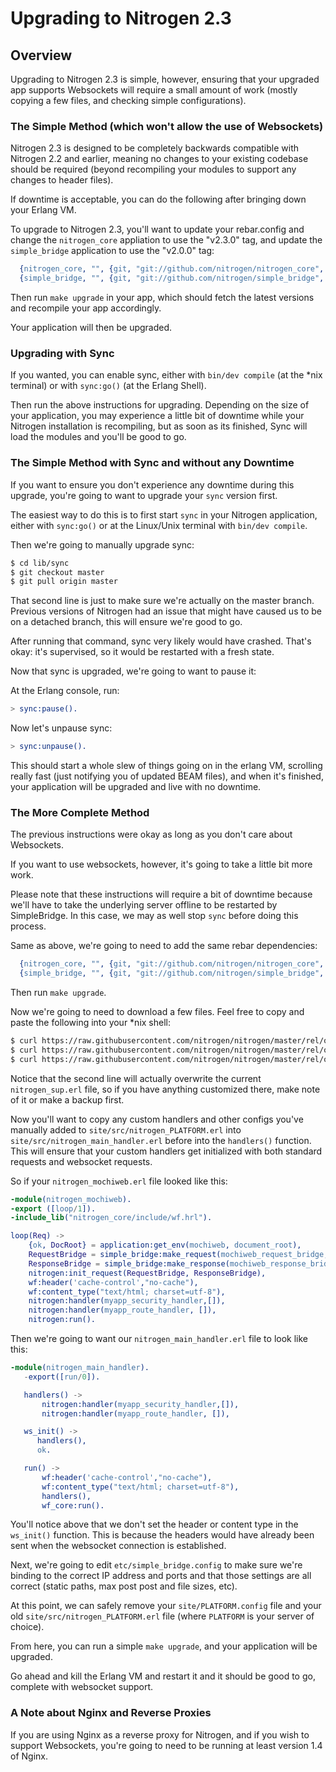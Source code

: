 <!-- dash: Upgrading to Nitrogen 2.3 | Guide | ###:Section -->


# Upgrading to Nitrogen 2.3

## Overview

  Upgrading to Nitrogen 2.3 is simple, however, ensuring that your upgraded app
  supports Websockets will require a small amount of work (mostly copying a few
  files, and checking simple configurations).

### The Simple Method (which won't allow the use of Websockets)

   Nitrogen 2.3 is designed to be completely backwards compatible with Nitrogen
   2.2 and earlier, meaning no changes to your existing codebase should be
   required (beyond recompiling your modules to support any changes to header
   files).

   If downtime is acceptable, you can do the following after bringing down your
   Erlang VM.

   To upgrade to Nitrogen 2.3, you'll want to update your rebar.config and
   change the `nitrogen_core` appliation to use the "v2.3.0" tag, and update
   the `simple_bridge` application to use the "v2.0.0" tag:

```erlang
  {nitrogen_core, "", {git, "git://github.com/nitrogen/nitrogen_core", {tag, "v2.3.0"}}},
  {simple_bridge, "", {git, "git://github.com/nitrogen/simple_bridge", {tag, "v2.0.0"}}},

```

   Then run `make upgrade` in your app, which should fetch the latest versions
   and recompile your app accordingly.

   Your application will then be upgraded.

### Upgrading with Sync

   If you wanted, you can enable sync, either with `bin/dev compile` (at the
   \*nix terminal) or with `sync:go()` (at the Erlang Shell).

   Then run the above instructions for upgrading. Depending on the size of your
   application, you may experience a little bit of downtime while your Nitrogen
   installation is recompiling, but as soon as its finished, Sync will load the
   modules and you'll be good to go.

### The Simple Method with Sync and without any Downtime

   If you want to ensure you don't experience any downtime during this upgrade,
   you're going to want to upgrade your `sync` version first.

   The easiest way to do this is to first start `sync` in your Nitrogen
   application, either with `sync:go()` or at the Linux/Unix terminal with
   `bin/dev compile`.

   Then we're going to manually upgrade sync:

```bash
$ cd lib/sync
$ git checkout master
$ git pull origin master

```

   That second line is just to make sure we're actually on the master branch.
   Previous versions of Nitrogen had an issue that might have caused us to be
   on a detached branch, this will ensure we're good to go.

   After running that command, sync very likely would have crashed. That's
   okay: it's supervised, so it would be restarted with a fresh state.

   Now that sync is upgraded, we're going to want to pause it:

   At the Erlang console, run:

```erlang
> sync:pause().

```

   Now let's unpause sync:

```erlang
> sync:unpause().

```

   This should start a whole slew of things going on in the erlang VM,
   scrolling really fast (just notifying you of updated BEAM files), and when
   it's finished, your application will be upgraded and live with no downtime.

### The More Complete Method

   The previous instructions were okay as long as you don't care about
   Websockets.

   If you want to use websockets, however, it's going to take a little bit more
   work.

   Please note that these instructions will require a bit of downtime because
   we'll have to take the underlying server offline to be restarted by
   SimpleBridge.  In this case, we may as well stop `sync` before doing this
   process.

   Same as above, we're going to need to add the same rebar dependencies:

```erlang
  {nitrogen_core, "", {git, "git://github.com/nitrogen/nitrogen_core", {tag, "v2.3.0"}}},
  {simple_bridge, "", {git, "git://github.com/nitrogen/simple_bridge", {tag, "v2.0.0"}}},

```

   Then run `make upgrade`.

   Now we're going to need to download a few files. Feel free to copy and paste
   the following into your *nix shell:

```bash
$ curl https://raw.githubusercontent.com/nitrogen/nitrogen/master/rel/overlay/common/site/src/nitrogen_main_handler.erl -o site/src/nitrogen_main_handler.erl
$ curl https://raw.githubusercontent.com/nitrogen/nitrogen/master/rel/overlay/common/site/src/nitrogen_sup.erl -o site/src/nitrogen_sup.erl
$ curl https://raw.githubusercontent.com/nitrogen/nitrogen/master/rel/overlay/common/etc/simple_bridge.config -o etc/simple_bridge.config

```

   Notice that the second line will actually overwrite the current
   `nitrogen_sup.erl` file, so if you have anything customized there, make note
   of it or make a backup first.

   Now you'll want to copy any custom handlers and other configs you've
   manually added to `site/src/nitrogen_PLATFORM.erl` into
   `site/src/nitrogen_main_handler.erl` before into the `handlers()` function.
   This will ensure that your custom handlers get initialized with both
   standard requests and websocket requests.

   So if your `nitrogen_mochiweb.erl` file looked like this:

```erlang
-module(nitrogen_mochiweb).
-export ([loop/1]).
-include_lib("nitrogen_core/include/wf.hrl").

loop(Req) ->
    {ok, DocRoot} = application:get_env(mochiweb, document_root),
    RequestBridge = simple_bridge:make_request(mochiweb_request_bridge, {Req, DocRoot}),
    ResponseBridge = simple_bridge:make_response(mochiweb_response_bridge, {Req, DocRoot}),
    nitrogen:init_request(RequestBridge, ResponseBridge),
    wf:header('cache-control',"no-cache"),
    wf:content_type("text/html; charset=utf-8"),
    nitrogen:handler(myapp_security_handler,[]),
    nitrogen:handler(myapp_route_handler, []),
    nitrogen:run().

```

   Then we're going to want our `nitrogen_main_handler.erl` file to look like this:

```erlang
-module(nitrogen_main_handler).
   -export([run/0]).

   handlers() ->
       nitrogen:handler(myapp_security_handler,[]),
       nitrogen:handler(myapp_route_handler, []),

   ws_init() ->
      handlers(),
      ok.

   run() ->
       wf:header('cache-control',"no-cache"),
       wf:content_type("text/html; charset=utf-8"),
       handlers(),
       wf_core:run().

```

   You'll notice above that we don't set the header or content type in the
   `ws_init()` function. This is because the headers would have already been
   sent when the websocket connection is established.

   Next, we're going to edit `etc/simple_bridge.config` to make sure we're
   binding to the correct IP address and ports and that those settings are all
   correct (static paths, max post post and file sizes, etc).

   At this point, we can safely remove your `site/PLATFORM.config` file and
   your old `site/src/nitrogen_PLATFORM.erl` file (where `PLATFORM` is your
   server of choice).

   From here, you can run a simple `make upgrade`, and your application will be
   upgraded.

   Go ahead and kill the Erlang VM and restart it and it should be good to go,
   complete with websocket support.

### A Note about Nginx and Reverse Proxies

   If you are using Nginx as a reverse proxy for Nitrogen, and if you wish to
   support Websockets, you're going to need to be running at least version 1.4
   of Nginx.
